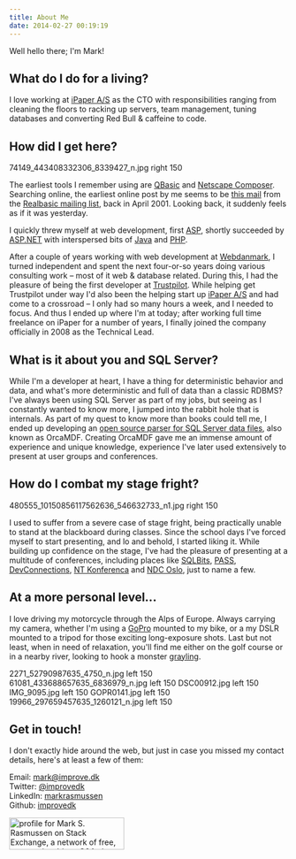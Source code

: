 ```yaml
---
title: About Me
date: 2014-02-27 00:19:19
---
```

Well hello there; I'm Mark!

## What do I do for a living?
I love working at [iPaper A/S](http://www.ipaper-cms.com/) as the CTO with responsibilities ranging from cleaning the floors to racking up servers, team management, tuning databases and converting Red Bull & caffeine to code.

## How did I get here?

74149_443408332306_8339427_n.jpg right 150

The earliest tools I remember using are [QBasic](http://en.wikipedia.org/wiki/QBasic) and [Netscape Composer](http://en.wikipedia.org/wiki/Netscape_Composer). Searching online, the earliest online post by me seems to be [this mail](http://support.realsoftware.com/listarchives/realbasic-nug/2001-04/msg01267.html) from the [Realbasic mailing list](http://en.wikipedia.org/wiki/Realbasic), back in April 2001. Looking back, it suddenly feels as if it was yesterday.

I quickly threw myself at web development, first [ASP](http://en.wikipedia.org/wiki/Active_Server_Pages), shortly succeeded by [ASP.NET](http://en.wikipedia.org/wiki/ASP.NET) with interspersed bits of [Java](http://en.wikipedia.org/wiki/Java_(programming_language)) and [PHP](http://en.wikipedia.org/wiki/PHP).

After a couple of years working with web development at [Webdanmark](http://www.webdanmark.com/), I turned independent and spent the next four-or-so years doing various consulting work – most of it web & database related. During this, I had the pleasure of being the first developer at [Trustpilot](http://www.trustpilot.com/). While helping get Trustpilot under way I'd also been the helping start up [iPaper A/S](http://www.ipaper-cms.com/) and had come to a crossroad – I only had so many hours a week, and I needed to focus. And thus I ended up where I'm at today; after working full time freelance on iPaper for a number of years, I finally joined the company officially in 2008 as the Technical Lead.

## What is it about you and SQL Server?
While I'm a developer at heart, I have a thing for deterministic behavior and data, and what's more deterministic and full of data than a classic RDBMS? I've always been using SQL Server as part of my jobs, but seeing as I constantly wanted to know more, I jumped into the rabbit hole that is internals. As part of my quest to know more than books could tell me, I ended up developing an [open source parser for SQL Server data files](https://github.com/improvedk/OrcaMDF), also known as OrcaMDF. Creating OrcaMDF gave me an immense amount of experience and unique knowledge, experience I've later used extensively to present at user groups and conferences.

## How do I combat my stage fright?

480555_10150856117562636_546632733_n1.jpg right 150

I used to suffer from a severe case of stage fright, being practically unable to stand at the blackboard during classes. Since the school days I've forced myself to start presenting, and lo and behold, I started liking it. While building up confidence on the stage, I've had the pleasure of presenting at a multitude of conferences, including places like [SQLBits](http://sqlbits.com/), [PASS](http://www.sqlpass.org/), [DevConnections](http://www.devconnections.com/), [NT Konferenca](http://www.ntk.si/) and [NDC Oslo](http://www.ndcoslo.com/), just to name a few.

## At a more personal level...
I love driving my motorcycle through the Alps of Europe. Always carrying my camera, whether I'm using a [GoPro](http://gopro.com/) mounted to my bike, or a my DSLR mounted to a tripod for those exciting long-exposure shots. Last but not least, when in need of relaxation, you'll find me either on the golf course or in a nearby river, looking to hook a monster [grayling](http://en.wikipedia.org/wiki/Grayling_(species)).

2271_52790987635_4750_n.jpg left 150
61081_433688657635_6836979_n.jpg left 150
DSC00912.jpg left 150
IMG_9095.jpg left 150
GOPR0141.jpg left 150
19966_297659457635_1260121_n.jpg left 150

## Get in touch!
I don't exactly hide around the web, but just in case you missed my contact details, here's at least a few of them:

Email: [mark@improve.dk](mailto:mark@improve.dk)  
Twitter: [@improvedk](https://twitter.com/improvedk)  
LinkedIn: [markrasmussen](http://www.linkedin.com/in/markrasmussen)  
Github: [improvedk](https://github.com/improvedk)  
<p><a href="http://stackexchange.com/users/7229/mark-s-rasmussen"><img src="http://stackexchange.com/users/flair/7229.png" width="208" height="58" alt="profile for Mark S. Rasmussen on Stack Exchange, a network of free, community-driven Q&amp;A sites" title="profile for Mark S. Rasmussen on Stack Exchange, a network of free, community-driven Q&amp;A sites"></a></p>